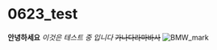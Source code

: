 # 0623_test
**안녕하세요**
*이것은 테스트 중 입니다*
~~가나다라마바사~~
![BMW_mark](https://github.com/user-attachments/assets/cf9c48b7-6aac-4859-bb59-09699e2c0c24)
